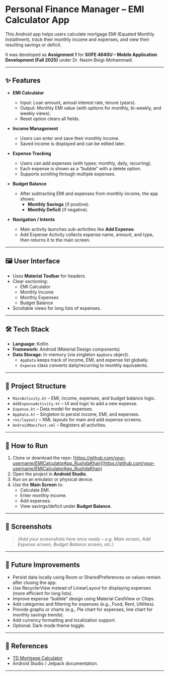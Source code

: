 # Personal Finance Manager – EMI Calculator App

This Android app helps users calculate mortgage EMI (Equated Monthly Installment), track their monthly income and expenses, and view their resulting savings or deficit.  

It was developed as **Assignment 1** for **SOFE 4640U – Mobile Application Development (Fall 2025)** under Dr. Nasim Beigi-Mohammadi.

---

## ✨ Features

- **EMI Calculator**
  - Input: Loan amount, annual interest rate, tenure (years).
  - Output: Monthly EMI value (with options for monthly, bi-weekly, and weekly views).
  - Reset option clears all fields.

- **Income Management**
  - Users can enter and save their monthly income.
  - Saved income is displayed and can be edited later.

- **Expense Tracking**
  - Users can add expenses (with types: monthly, daily, recurring).
  - Each expense is shown as a “bubble” with a delete option.
  - Supports scrolling through multiple expenses.

- **Budget Balance**
  - After subtracting EMI and expenses from monthly income, the app shows:
    - **Monthly Savings** (if positive).
    - **Monthly Deficit** (if negative).

- **Navigation / Intents**
  - Main activity launches sub-activities like **Add Expense**.
  - Add Expense Activity collects expense name, amount, and type, then returns it to the main screen.

---

## 🖼 User Interface

- Uses **Material Toolbar** for headers.
- Clear sectioning:  
  - EMI Calculator  
  - Monthly Income  
  - Monthly Expenses  
  - Budget Balance
- Scrollable views for long lists of expenses.

---

## 🛠 Tech Stack

- **Language:** Kotlin  
- **Framework:** Android (Material Design components)  
- **Data Storage:** In-memory (via singleton `AppData` object).  
  - `AppData` keeps track of income, EMI, and expense list globally.  
  - `Expense` class converts daily/recurring to monthly equivalents.

---

## 📂 Project Structure

- `MainActivity.kt` – EMI, income, expenses, and budget balance logic.  
- `AddExpenseActivity.kt` – UI and logic to add a new expense.  
- `Expense.kt` – Data model for expenses.  
- `AppData.kt` – Singleton to persist income, EMI, and expenses.  
- `res/layout/` – XML layouts for main and add expense screens.  
- `AndroidManifest.xml` – Registers all activities.  

---

## 🚀 How to Run

1. Clone or download the repo: 
   [https://github.com/your-username/EMICalculatorApp_RushdaKhan](https://github.com/your-username/EMICalculatorApp_RushdaKhan)  
2. Open the project in **Android Studio**.
3. Run on an emulator or physical device.
4. Use the **Main Screen** to:
   - Calculate EMI.
   - Enter monthly income.
   - Add expenses.
   - View savings/deficit under **Budget Balance**.

---

## 📸 Screenshots

> *(Add your screenshots here once ready – e.g. Main screen, Add Expense screen, Budget Balance screen, etc.)*

---

## 🌱 Future Improvements

- Persist data locally using Room or SharedPreferences so values remain after closing the app.  
- Use RecyclerView instead of LinearLayout for displaying expenses (more efficient for long lists).  
- Improve expense “bubble” design using Material CardView or Chips.  
- Add categories and filtering for expenses (e.g., Food, Rent, Utilities).  
- Provide graphs or charts (e.g., Pie chart for expenses, line chart for monthly savings trends).  
- Add currency formatting and localization support.  
- Optional: Dark mode theme toggle.

---

## 📎 References

- [TD Mortgage Calculator](https://ix0.apps.td.com/en/mortgage-payment-calculator)  
- Android Studio / Jetpack documentation.

---

